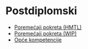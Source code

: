 # Postdiplomski

- [Poremećaji pokreta (HMTL)](md.html)
- [Poremećaji pokreta (WIP)](poremecaji_pokreta.md)
- [Opće kompetencije](ok.md)
